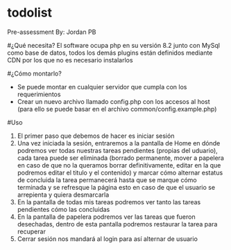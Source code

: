 # todolist
Pre-assessment By: Jordan PB


#¿Qué necesita?
El software ocupa php en su versión 8.2 junto con MySql como base de datos, todos los demás plugins están definidos mediante CDN por los que no es necesario instalarlos

#¿Cómo montarlo?
- Se puede montar en cualquier servidor que cumpla con los requerimientos
- Crear un nuevo archivo llamado config.php con los accesos al host (para ello se puede basar en el archivo common/config.example.php)

#Uso
1. El primer paso que debemos de hacer es iniciar sesión
2. Una vez iniciada la sesión, entraremos a la pantalla de Home en dónde podremos ver todas nuestras tareas pendientes (propias del uduario), cada tarea puede ser eliminada (borrado permanente, mover a papelera en caso de que no la queramos borrar definitivamente, editar en la que podremos editar el titulo y el contenido) y marcar cómo alternar estatus de concluida la tarea permanecerá hasta que se marque cómo terminada y se refresque la página esto en caso de que el  usuario se arrepienta y quiera desmarcarla
3. En la pantalla de todas mis tareas podremos ver tanto las tareas pendientes cómo las concluidas
4. En la pantalla de papelera podremos ver las tareas que fueron desechadas, dentro de esta pantalla podremos restaurar la tarea para recuperar
5. Cerrar sesión nos mandará al login para así alternar de usuario
